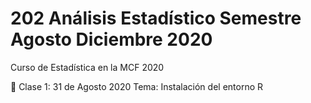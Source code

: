 # 202 Análisis Estadístico Semestre Agosto Diciembre 2020
Curso de Estadística en la MCF 2020

:paperclip: Clase 1: 31 de Agosto 2020
Tema:  Instalación del entorno R

